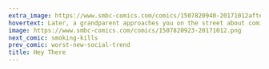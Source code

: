 ```yaml
---
extra_image: https://www.smbc-comics.com/comics/1507820940-20171012after.png
hovertext: Later, a grandparent approaches you on the street about coming to their place for a contented evening.
image: https://www.smbc-comics.com/comics/1507820923-20171012.png
next_comic: smoking-kills
prev_comic: worst-new-social-trend
title: Hey There
---
```


